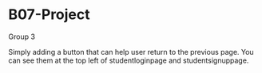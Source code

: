 # B07-Project
Group 3

Simply adding a button that can help user return to the previous page. You can see them at the top left of studentloginpage and studentsignuppage.
